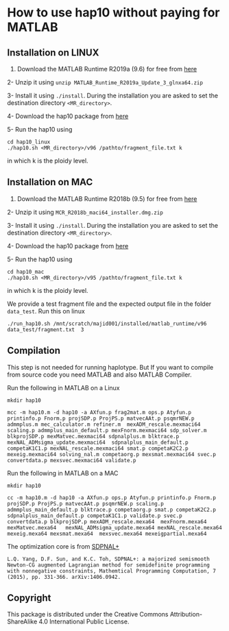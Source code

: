 


# How to use hap10 without paying for MATLAB
 

## Installation on LINUX
1. Download the MATLAB Runtime R2019a (9.6) for free from [here](http://ssd.mathworks.com/supportfiles/downloads/R2019a/Release/3/deployment_files/installer/complete/glnxa64/MATLAB_Runtime_R2019a_Update_3_glnxa64.zip)

2- Unzip it using `unzip MATLAB_Runtime_R2019a_Update_3_glnxa64.zip`

3- Install it using `./install`. During the installation you are asked to set the destination directory `<MR_directory>`.

4- Download the hap10 package from [here](https://github.com/smajidian/10xpipline/tree/master/hap10/hap10_linux) 


5- Run the hap10 using

```
cd hap10_linux
./hap10.sh <MR_directory>/v96 /pathto/fragment_file.txt k
```
in which k is the ploidy level.


## Installation on  MAC
1. Download the MATLAB Runtime R2018b (9.5) for free from [here](http://ssd.mathworks.com/supportfiles/downloads/R2018b/deployment_files/R2018b/installers/maci64/MCR_R2018b_maci64_installer.dmg.zip)

2- Unzip it using `MCR_R2018b_maci64_installer.dmg.zip`

3- Install it using `./install`. During the installation you are asked to set the destination directory `<MR_directory>`.

4- Download the hap10 package from [here](https://github.com/smajidian/10xpipline/tree/master/hap10/hap10_mac) 

5- Run the hap10 using

```
cd hap10_mac
./hap10.sh <MR_directory>/v95 /pathto/fragment_file.txt k
```
in which k is the ploidy level.

We provide  a test fragment file and the expected output file in the folder `data_test`. Run this on linux

```
./run_hap10.sh /mnt/scratch/majid001/installed/matlab_runtime/v96 data_test/fragment.txt  3

```








## Compilation
This step is not needed for running haplotype. But If you want to compile from source code you need MATLAB and also MATLAB Compiler.  

Run the following in MATLAB on a Linux
```
mkdir hap10

mcc -m hap10.m -d hap10 -a AXfun.p frag2mat.m ops.p Atyfun.p printinfo.p Fnorm.p projSDP.p ProjPS.p matvecAAt.p psqmrNEW.p admmplus.m mec_calculator.m refiner.m  mexADM_rescale.mexmaci64 scaling.p admmplus_main_default.p mexFnorm.mexmaci64 sdp_solver.m blkprojSDP.p mexMatvec.mexmaci64 sdpnalplus.m blktrace.p mexNAL_ADMsigma_update.mexmaci64  sdpnalplus_main_default.p competaK1C1.p mexNAL_rescale.mexmaci64 smat.p competaK2C2.p mexeig.mexmaci64 solving_nal.m competaorg.p mexsmat.mexmaci64 svec.p convertdata.p mexsvec.mexmaci64 validate.p
```

Run the following in MATLAB on a MAC
```
mkdir hap10

cc -m hap10.m -d hap10 -a AXfun.p ops.p Atyfun.p printinfo.p Fnorm.p projSDP.p ProjPS.p matvecAAt.p psqmrNEW.p scaling.p admmplus_main_default.p blktrace.p competaorg.p smat.p competaK2C2.p sdpnalplus_main_default.p competaK1C1.p validate.p svec.p convertdata.p blkprojSDP.p mexADM_rescale.mexa64  mexFnorm.mexa64  mexMatvec.mexa64   mexNAL_ADMsigma_update.mexa64 mexNAL_rescale.mexa64 mexeig.mexa64 mexsmat.mexa64  mexsvec.mexa64 mexeigpartial.mexa64
```



The optimization core is from [SDPNAL+](http://www.math.nus.edu.sg/~mattohkc/SDPNALplus.html)
```
L.Q. Yang, D.F. Sun, and K.C. Toh, SDPNAL+: a majorized semismooth Newton-CG augmented Lagrangian method for semidefinite programming with nonnegative constraints, Mathemtical Programming Computation, 7 (2015), pp. 331-366. arXiv:1406.0942.
```

## Copyright
This package is distributed under the Creative Commons Attribution-ShareAlike 4.0 International Public License.
